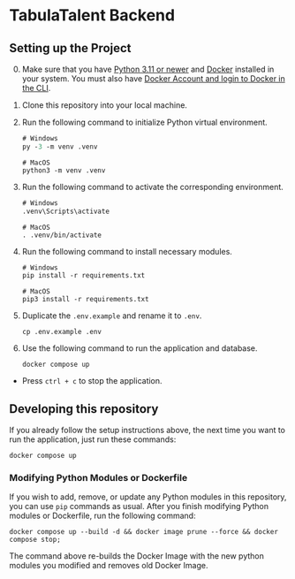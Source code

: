 # TabulaTalent Backend

## Setting up the Project
0. Make sure that you have [Python 3.11 or newer](https://www.python.org/downloads/) and [Docker](https://www.docker.com/) installed in your system. You must also have [Docker Account and login to Docker in the CLI](https://docs.docker.com/docker-hub/access-tokens/#use-an-access-token).

1. Clone this repository into your local machine.

2. Run the following command to initialize Python virtual environment.
    ```ps
    # Windows
    py -3 -m venv .venv
    ```

    ```shell
    # MacOS
    python3 -m venv .venv
    ```

3. Run the following command to activate the corresponding environment.

    ```ps
    # Windows
    .venv\Scripts\activate
    ```

    ```shell
    # MacOS
    . .venv/bin/activate
    ```

4. Run the following command to install necessary modules.
   
    ```ps
    # Windows
    pip install -r requirements.txt
    ```

    ```shell
    # MacOS
    pip3 install -r requirements.txt
    ```

5. Duplicate the `.env.example` and rename it to `.env`.
   
    ```shell
    cp .env.example .env
    ```

6. Use the following command to run the application and database.

    ```shell
    docker compose up
    ```

* Press `ctrl + c` to stop the application.

## Developing this repository
If you already follow the setup instructions above, the next time you want to run the application, just run these commands:
```shell
docker compose up
```

### Modifying Python Modules or Dockerfile
If you wish to add, remove, or update any Python modules in this repository, you can use `pip` commands as usual. After you finish modifying Python modules or Dockerfile, run the following command:
```shell
docker compose up --build -d && docker image prune --force && docker compose stop;
```
The command above re-builds the Docker Image with the new python modules you modified and removes old Docker Image.
